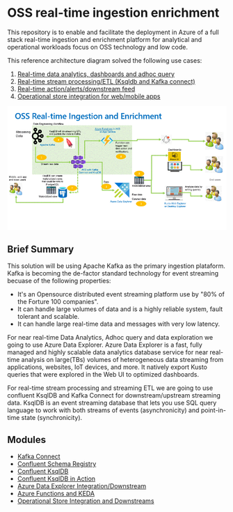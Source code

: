 # OSS real-time ingestion enrichment
This repository is to enable and facilitate the deployment in Azure of a full stack real-time ingestion and enrichment platform for analytical and operational workloads focus on OSS technology and low code. 

This reference architecture diagram solved the following use cases:

1. [Real-time data analytics, dashboards and adhoc query](oss-usecase-01.md) 
2. [Real-time stream processing/ETL (Ksqldb and Kafka connect)](oss-usecase-02.md)
3. [Real-time action/alerts/downstream feed](oss-usecase-03.md)
4. [Operational store integration for web/mobile apps](oss-usecase-04.md)

  ![Architecture](https://github.com/javierromancsa/images/blob/main/ADX-UsagePatterns-v1.gif)
  
## Brief Summary
This solution will be using Apache Kafka as the primary ingestion plataform. Kafka is becoming the de-factor standard technology for event streaming becuase of the following properties:
- It's an Opensource distributed event streaming platform use by "80% of the Forture 100 companies".
- It can handle large volumes of data and is a highly reliable system, fault tolerant and scalable.
- It can handle large real-time data and messages with very low latency.

For near real-time Data Analytics, Adhoc query and data exploration we going to use Azure Data Explorer. Azure Data Explorer is a fast, fully managed and highly scalable data analytics database service for near real-time analysis on large(TBs) volumes of heterogeneous data streaming from applications, websites, IoT devices, and more. It natively export Kusto queries that were explored in the Web UI to optimized dashboards.

For real-time stream processing and streaming ETL we are going to use confluent KsqlDB and Kafka Connect for downstream/upstream streaming data. KsqlDB is an event streaming database that lets you use SQL query language to work with both streams of events (asynchronicity) and point-in-time state (synchronicity). 

## Modules
- [Kafka Connect](Kafka-Connect.md) 
- [Confluent Schema Registry](Confluent-Schema-Registry.md)
- [Confluent KsqlDB](Confluent-KsqlDB.md)
- [Confluent KsqlDB in Action](Confluent-KsqlDB-Data-Enrichment.md)
- [Azure Data Explorer Integration/Downstream](adx-kusto-sink-connector.md)
- [Azure Functions and KEDA](azfunctions-actions-alerts-downstream.md)
- [Operational Store Integration and Downstreams](operationalstores-downstreams.md)
